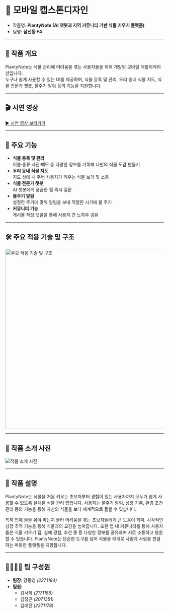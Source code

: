 # 🌱 **모바일 캡스톤디자인**
- 작품명: **PlantyNote (AI 챗봇과 지역 커뮤니티 기반 식물 키우기 플랫폼)**
- 팀명: **삼선동 F4**

---

## 🎯 작품 개요
PlantyNote는 식물 관리에 어려움을 겪는 사용자들을 위해 개발된 모바일 애플리케이션입니다.  
누구나 쉽게 사용할 수 있는 UI를 제공하며, 식물 등록 및 관리, 우리 동네 식물 지도, 식물 전문가 챗봇, 물주기 알림 등의 기능을 지원합니다.

---

## 🎬 시연 영상
[▶ 시연 영상 보러가기](https://youtube.com/shorts/ByJ03V01YRc?si=4qGLvoeWsRvLTYfT)

---

## 🚀 주요 기능
- **식물 등록 및 관리**  
  이름·종류·사진·메모 등 다양한 정보를 기록해 나만의 식물 도감 만들기  
- **우리 동네 식물 지도**  
  지도 상에 내 주변 사용자가 키우는 식물 보기 및 소통  
- **식물 전문가 챗봇**  
  AI 챗봇에게 궁금한 점 즉시 질문  
- **물주기 알람**  
  설정한 주기에 맞춰 알림을 보내 적절한 시기에 물 주기  
- **커뮤니티 기능**  
  게시물 작성·댓글을 통해 사용자 간 노하우 공유

---

## 🛠️ 주요 적용 기술 및 구조
<img width="572" alt="주요 적용 기술 및 구조" src="https://github.com/user-attachments/assets/9baf8875-0600-422c-9069-0a69af7b5eff" />

---

## 📸 작품 소개 사진
![작품 소개 사진](https://github.com/user-attachments/assets/2f1ea241-7160-4322-abeb-984cc64c3712)

---

## 🌟 작품 설명
PlantyNote는 식물을 처음 키우는 초보자부터 경험이 있는 사용자까지 모두가 쉽게 사용할 수 있도록 설계된 식물 관리 앱입니다. 사용자는 물주기 알림, 성장 기록, 환경 조건 관리 등의 기능을 통해 자신의 식물을 보다 체계적으로 돌볼 수 있습니다.  

특히 언제 물을 줘야 하는지 몰라 어려움을 겪는 초보자들에게 큰 도움이 되며, 시각적인 성장 추적 기능을 통해 식물과의 교감을 높여줍니다. 또한 앱 내 커뮤니티를 통해 사용자들은 식물 키우기 팁, 실패 경험, 추천 종 등 다양한 정보를 공유하며 서로 소통하고 응원할 수 있습니다. PlantyNote는 단순한 도구를 넘어 식물을 매개로 사람과 사람을 연결하는 따뜻한 플랫폼을 지향합니다.

---

## 👨‍👩‍👧‍👦 팀 구성원
- **팀장**: 강동영 *(2271184)*  
- **팀원**:  
  - 김서희 *(2171186)*  
  - 김정곤 *(2071351)*  
  - 김예진 *(2271178)*
